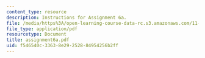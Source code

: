 ```yaml
---
content_type: resource
description: Instructions for Assignment 6a.
file: /media/https%3A/open-learning-course-data-rc.s3.amazonaws.com/11-423-information-and-communication-technologies-in-community-development-spring-2004/f546540c33638e29252884954256b2ff_assignment6a.pdf
file_type: application/pdf
resourcetype: Document
title: assignment6a.pdf
uid: f546540c-3363-8e29-2528-84954256b2ff
---
```


